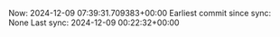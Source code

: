Now: 2024-12-09 07:39:31.709383+00:00 Earliest commit since sync: None Last sync: 2024-12-09 00:22:32+00:00
